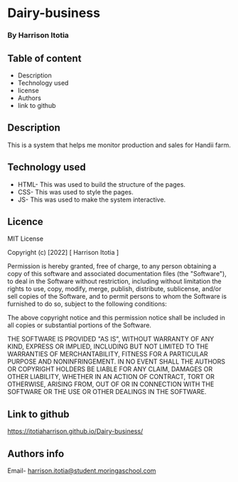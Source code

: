 # Dairy-business
### By Harrison Itotia
## Table of content
- Description
- Technology used
- license
- Authors 
- link to github

## Description
This is a system that helps me monitor production and sales for Handii farm.

## Technology used
- HTML- This was used to build the structure of the pages.
- CSS- This was used to style the pages.
- JS- This was used to make the system interactive.

## Licence
MIT License

Copyright (c) [2022] [ Harrison Itotia ]

Permission is hereby granted, free of charge, to any person obtaining a copy of this software and associated documentation files (the "Software"), to deal in the Software without restriction, including without limitation the rights to use, copy, modify, merge, publish, distribute, sublicense, and/or sell copies of the Software, and to permit persons to whom the Software is furnished to do so, subject to the following conditions:

The above copyright notice and this permission notice shall be included in all copies or substantial portions of the Software.

THE SOFTWARE IS PROVIDED "AS IS", WITHOUT WARRANTY OF ANY KIND, EXPRESS OR IMPLIED, INCLUDING BUT NOT LIMITED TO THE WARRANTIES OF MERCHANTABILITY, FITNESS FOR A PARTICULAR PURPOSE AND NONINFRINGEMENT. IN NO EVENT SHALL THE AUTHORS OR COPYRIGHT HOLDERS BE LIABLE FOR ANY CLAIM, DAMAGES OR OTHER LIABILITY, WHETHER IN AN ACTION OF CONTRACT, TORT OR OTHERWISE, ARISING FROM, OUT OF OR IN CONNECTION WITH THE SOFTWARE OR THE USE OR OTHER DEALINGS IN THE SOFTWARE.

## Link to github
https://itotiaharrison.github.io/Dairy-business/

## Authors info
Email- harrison.itotia@student.moringaschool.com


